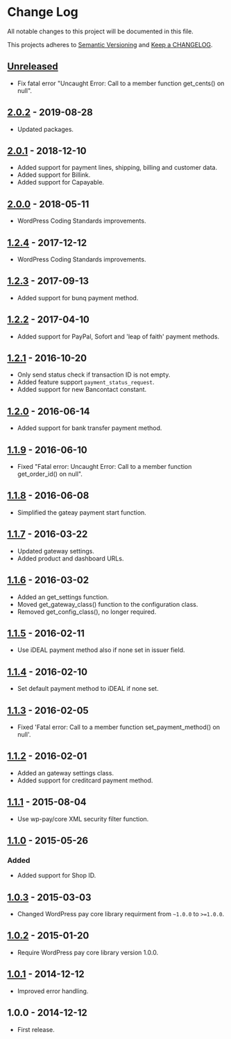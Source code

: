 # Change Log

All notable changes to this project will be documented in this file.

This projects adheres to [Semantic Versioning](http://semver.org/) and [Keep a CHANGELOG](http://keepachangelog.com/).

## [Unreleased][unreleased]
- Fix fatal error "Uncaught Error: Call to a member function get_cents() on null".

## [2.0.2] - 2019-08-28
- Updated packages.

## [2.0.1] - 2018-12-10
- Added support for payment lines, shipping, billing and customer data.
- Added support for Billink.
- Added support for Capayable.

## [2.0.0] - 2018-05-11
- WordPress Coding Standards improvements.

## [1.2.4] - 2017-12-12
- WordPress Coding Standards improvements.

## [1.2.3] - 2017-09-13
- Added support for bunq payment method.

## [1.2.2] - 2017-04-10
- Added support for PayPal, Sofort and 'leap of faith' payment methods.

## [1.2.1] - 2016-10-20
- Only send status check if transaction ID is not empty.
- Added feature support `payment_status_request`.
- Added support for new Bancontact constant.

## [1.2.0] - 2016-06-14
- Added support for bank transfer payment method.

## [1.1.9] - 2016-06-10
- Fixed "Fatal error: Uncaught Error: Call to a member function get_order_id() on null".

## [1.1.8] - 2016-06-08
- Simplified the gateay payment start function.

## [1.1.7] - 2016-03-22
- Updated gateway settings.
- Added product and dashboard URLs.

## [1.1.6] - 2016-03-02
- Added an get_settings function.
- Moved get_gateway_class() function to the configuration class.
- Removed get_config_class(), no longer required.

## [1.1.5] - 2016-02-11
- Use iDEAL payment method also if none set in issuer field.

## [1.1.4] - 2016-02-10
- Set default payment method to iDEAL if none set.

## [1.1.3] - 2016-02-05
- Fixed 'Fatal error: Call to a member function set_payment_method() on null'.

## [1.1.2] - 2016-02-01
- Added an gateway settings class.
- Added support for creditcard payment method.

## [1.1.1] - 2015-08-04
- Use wp-pay/core XML security filter function.

## [1.1.0] - 2015-05-26
### Added
- Added support for Shop ID.

## [1.0.3] - 2015-03-03
- Changed WordPress pay core library requirment from `~1.0.0` to `>=1.0.0`.

## [1.0.2] - 2015-01-20
- Require WordPress pay core library version 1.0.0.

## [1.0.1] - 2014-12-12
- Improved error handling.

## 1.0.0 - 2014-12-12
- First release.

[unreleased]: https://github.com/wp-pay-gateways/sisow/compare/2.0.2...HEAD
[2.0.2]: https://github.com/wp-pay-gateways/sisow/compare/2.0.1...2.0.2
[2.0.1]: https://github.com/wp-pay-gateways/sisow/compare/2.0.0...2.0.1
[2.0.0]: https://github.com/wp-pay-gateways/sisow/compare/1.2.4...2.0.0
[1.2.4]: https://github.com/wp-pay-gateways/sisow/compare/1.2.3...1.2.4
[1.2.3]: https://github.com/wp-pay-gateways/sisow/compare/1.2.2...1.2.3
[1.2.2]: https://github.com/wp-pay-gateways/sisow/compare/1.2.1...1.2.2
[1.2.1]: https://github.com/wp-pay-gateways/sisow/compare/1.2.0...1.2.1
[1.2.0]: https://github.com/wp-pay-gateways/sisow/compare/1.1.9...1.2.0
[1.1.9]: https://github.com/wp-pay-gateways/sisow/compare/1.1.8...1.1.9
[1.1.8]: https://github.com/wp-pay-gateways/sisow/compare/1.1.7...1.1.8
[1.1.7]: https://github.com/wp-pay-gateways/sisow/compare/1.1.6...1.1.7
[1.1.6]: https://github.com/wp-pay-gateways/sisow/compare/1.1.5...1.1.6
[1.1.5]: https://github.com/wp-pay-gateways/sisow/compare/1.1.4...1.1.5
[1.1.4]: https://github.com/wp-pay-gateways/sisow/compare/1.1.3...1.1.4
[1.1.3]: https://github.com/wp-pay-gateways/sisow/compare/1.1.2...1.1.3
[1.1.2]: https://github.com/wp-pay-gateways/sisow/compare/1.1.1...1.1.2
[1.1.1]: https://github.com/wp-pay-gateways/sisow/compare/1.1.0...1.1.1
[1.1.0]: https://github.com/wp-pay-gateways/sisow/compare/1.0.3...1.1.0
[1.0.3]: https://github.com/wp-pay-gateways/sisow/compare/1.0.2...1.0.3
[1.0.2]: https://github.com/wp-pay-gateways/sisow/compare/1.0.1...1.0.2
[1.0.1]: https://github.com/wp-pay-gateways/sisow/compare/1.0.0...1.0.1
